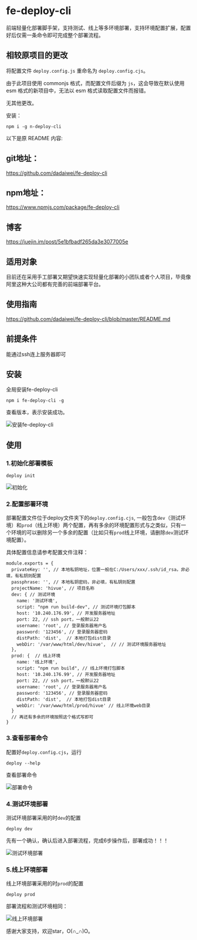 # fe-deploy-cli
前端轻量化部署脚手架，支持测试、线上等多环境部署，支持环境配置扩展，配置好后仅需一条命令即可完成整个部署流程。

## 相较原项目的更改

将配置文件 `deploy.config.js` 重命名为 `deploy.config.cjs`。

由于此项目使用 commonjs 格式，而配置文件后缀为 `js`，这会导致在默认使用 esm 格式的新项目中，无法以 esm 格式读取配置文件而报错。

无其他更改。

安装：

```
npm i -g n-deploy-cli
```

以下是原 README 内容:

## git地址：
https://github.com/dadaiwei/fe-deploy-cli

## npm地址：
https://www.npmjs.com/package/fe-deploy-cli

## 博客
https://juejin.im/post/5e1bfbadf265da3e3077005e

## 适用对象
目前还在采用手工部署又期望快速实现轻量化部署的小团队或者个人项目，毕竟像阿里这种大公司都有完善的前端部署平台。

## 使用指南
https://github.com/dadaiwei/fe-deploy-cli/blob/master/README.md

## 前提条件
能通过ssh连上服务器即可

## 安装
全局安装fe-deploy-cli
```
npm i fe-deploy-cli -g
```
查看版本，表示安装成功。

![安装fe-deploy-cli](./imgs/安装deploy.png)

## 使用
### 1.初始化部署模板
```
deploy init
```

![初始化](./imgs/初始化.png)

### 2.配置部署环境
部署配置文件位于deploy文件夹下的`deploy.config.cjs`,
一般包含`dev`（测试环境）和`prod`（线上环境）两个配置，再有多余的环境配置形式与之类似，只有一个环境的可以删除另一个多余的配置（比如只有`prod`线上环境，请删除`dev`测试环境配置）。

具体配置信息请参考配置文件注释：
```
module.exports = {
  privateKey: '', // 本地私钥地址，位置一般在C:/Users/xxx/.ssh/id_rsa，非必填，有私钥则配置
  passphrase: '', // 本地私钥密码，非必填，有私钥则配置
  projectName: 'hivue', // 项目名称
  dev: { // 测试环境
    name: '测试环境',
    script: "npm run build-dev", // 测试环境打包脚本
    host: '10.240.176.99', // 开发服务器地址
    port: 22, // ssh port，一般默认22
    username: 'root', // 登录服务器用户名
    password: '123456', // 登录服务器密码
    distPath: 'dist',  // 本地打包dist目录
    webDir: '/var/www/html/dev/hivue',  // // 测试环境服务器地址
  },
  prod: {  // 线上环境
    name: '线上环境',
    script: "npm run build", // 线上环境打包脚本
    host: '10.240.176.99', // 开发服务器地址
    port: 22, // ssh port，一般默认22
    username: 'root', // 登录服务器用户名
    password: '123456', // 登录服务器密码
    distPath: 'dist',  // 本地打包dist目录
    webDir: '/var/www/html/prod/hivue' // 线上环境web目录
  }
  // 再还有多余的环境按照这个格式写即可
}
```

### 3.查看部署命令
配置好`deploy.config.cjs`，运行
```
deploy --help
```
查看部署命令

![部署命令](./imgs/部署命令.png)

### 4.测试环境部署
测试环境部署采用的时`dev`的配置
```
deploy dev
```
先有一个确认，确认后进入部署流程，完成6步操作后，部署成功！！！

![测试环境部署](./imgs/测试环境部署.png)

### 5.线上环境部署
线上环境部署采用的时`prod`的配置
```
deploy prod
```
部署流程和测试环境相同：

![线上环境部署](./imgs/线上环境部署.png)

感谢大家支持，欢迎star，O(∩_∩)O。
